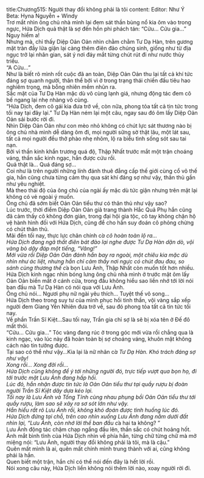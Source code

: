 title:Chương515: Người thay đổi không phải là tôi
content:
Editor: Như Ý<br>Beta: Hyna Nguyễn + Windy<br>Trơ mắt nhìn ông chủ nhà mình lại đem sát thần bùng nổ kia ôm vào trong ngực, Hứa Dịch quả thật là sợ đến hồn phi phách tán: “Cửu… Cửu gia…”<br>Nguy hiểm a!<br>Nhưng mà, chỉ thấy Diệp Oản Oản nhìn chằm chằm Tư Dạ Hàn, trên gương mặt tràn đầy lửa giận lại càng thêm điên đảo chúng sinh, giống như từ địa ngục trở lại nhân gian, sát ý nơi đáy mắt từng chút rút đi như nước thủy triều.<br>“A Cửu…”<br>Như là biết rõ mình rốt cuộc đã an toàn, Diệp Oản Oản thu lại tất cả khí tức đáng sợ quanh người, thân thể bởi vì ở trong trạng thái chiến đấu tiêu hao nghiêm trọng, mà bỗng nhiên mềm nhũn ra.<br>Sắc mặt của Tư Dạ Hàn mặc dù vô cùng lạnh giá, nhưng động tác đem cô bế ngang lại nhẹ nhàng vô cùng.<br>“Hứa Dịch, đem cô gái kia đưa trở về, còn nữa, phong tỏa tất cả tin tức trong tối nay tại đây lại.” Tư Dạ Hàn ném lại một câu, ngay sau đó ôm lấy Diệp Oản Oản sải bước rời đi.<br>Nhìn Diệp Oản Oản như con mèo nhỏ không có chút lực sát thương nào bị ông chủ nhà mình dễ dàng ôm đi, mọi người sững sờ thật lâu, một lát sau, tất cả mọi người đều thở phào nhẹ nhõm, lộ ra biểu tình sống sót sau tai nạn.<br>Bởi vì thần kinh khẩn trương quá độ, Thập Nhất trước mắt một trận choáng váng, thần sắc kinh ngạc, hắn được cứu rồi.<br>Quả thật là… Quá đáng sợ…<br>Coi như là trên người những lính đánh thuê đẳng cấp thế giới cùng cổ võ thế gia, hắn cũng chưa từng cảm thụ qua sát khí đáng sợ như vậy, thân thủ gần như yêu nghiệt.<br>Mà theo thái độ của ông chủ của ngài ấy mặc dù tức giận nhưng trên mặt lại không có vẻ ngoài ý muốn.<br>Ông chủ đã sớm biết Oản Oản tiểu thư có thân thủ như vậy sao?<br>Lúc trước, thời điểm Diệp Oản Oản giả trang thành Hắc Quả Phụ hắn cũng đã cảm thấy cô không đơn giản, trong đại hội gia tộc, cô tay không chặn hộ vệ hành hình đối với Hứa Dịch, cũng để cho hắn suy đoán cô phỏng chừng có chút thân thủ.<br>Mãi đến tối nay, thực lực chân chính c*̉a cô hoàn toàn lộ ra…<br>Hứa Dịch đang ngã thất điên bát đảo lại nghe được Tư Dạ Hàn dặn dò, vội vàng bò dậy đáp một tiếng, “Vâng!”<br>Mới vừa rồi Diệp Oản Oản đánh hắn bay ra ngoài, một chiêu kia mặc dù nhìn như ác liệt, nhưng hắn chỉ cảm thấy nơi ngực có chút đau đau, so sánh cùng thương thế c*̉a bọn Lưu Ảnh, Thập Nhất còn muốn tốt hơn nhiều.<br>Hứa Dịch kinh ngạc nhìn bóng lưng ông chủ nhà mình ở trước mặt ôm lấy Oản Oản biến mất ở cánh cửa, trong đầu không hiểu sao liền nhớ tới lời nói ban đầu mà Tư Dạ Hàn có nói qua với Lưu Ảnh.<br>Ông chủ nói… Ngươi phụ nữ ngài yêu thích… Tuyệt thế vô song…<br>Hứa Dịch theo trong suy tư của mình phục hồi tinh thần, vội vàng sắp xếp người đem Giang Yên Nhiên đưa trở về, sau đó phong tỏa tất cả tin tức tối nay.<br>Về phần Trần Sĩ Kiệt…Sau tối nay, Trần gia chỉ sợ là sẽ bị xóa tên ở Đế đô mất thôi.<br>“Cửu… Cửu gia…” Tóc vàng đang rúc ở trong góc mới vừa rồi chẳng qua là kinh ngạc, vào lúc này đã hoàn toàn bị sợ choáng váng, khuôn mặt không cách nào tin tưởng được.<br>Tại sao có thể như vậy…Kia lại là nữ nhân c*̉a Tư Dạ Hàn. Khó trách đáng sợ như vậy!<br>Xong rồi… Xong đời rồi…<br>Hứa Dịch cũng không để ý tới những người đó, trực tiếp vượt qua bọn họ, đi tới trước mặt Lưu Ảnh đang hấp hối.<br>Lúc đó, hắn nhận được tin tức là Oản Oản tiểu thư tại quầy rượu bị đoàn người Trần Sĩ Kiệt dây dưa kéo lại.<br>Tối nay là Lưu Ảnh và Tống Tĩnh cùng nhau phụng bồi Oản Oản tiểu thư tới quầy rượu, làm sao sẽ xảy ra sơ sót lớn như vậy.<br>Hắn hiểu rất rõ Lưu Ảnh rồi, không khó đoán được tình huống lúc đó.<br>Hứa Dịch đứng tại chỗ, trên cao nhìn xuống Lưu Ảnh đang nằm dưới đất nhìn lại, “Lưu Ảnh, còn nhớ lời thề ban đầu c*̉a hai ta không? ”<br>Lưu Ảnh động tác chậm chạp ngẩng đầu lên, thần sắc có chút hoảng hốt.<br>Ánh mắt bình tĩnh của Hứa Dịch nhìn về phía hắn, từng chữ từng chữ mà mở miệng nói: “Lưu Ảnh, người thay đổi không phải là tôi, mà là cậu.”<br>Quên mất mình là ai, quên mất chính mình trung thành với ai, cũng không phải là hắn.<br>Quen biết một trận, hắn chỉ có thể nói đến đây là hết lời rồi.<br>Nói xong câu này, Hứa Dịch liền không nói thêm lời nào, xoay người rời đi.